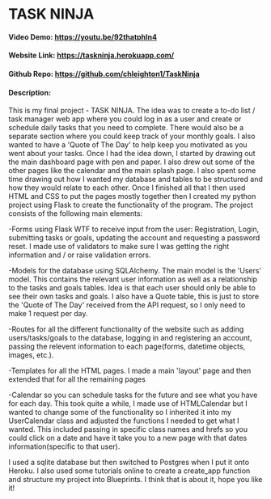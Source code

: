 # TASK NINJA
#### Video Demo:  <https://youtu.be/92thatphIn4>
#### Website Link: <https://taskninja.herokuapp.com/>
#### Github Repo: <https://github.com/chleighton1/TaskNinja>
#### Description:
This is my final project - TASK NINJA. The idea was to create a to-do list / task manager web app where you could log in as a user and create or schedule daily tasks that you need to complete. There would also be a separate section where you could keep track of your monthly goals. I also wanted to have a 'Quote of The Day' to help keep you motivated as you went about your tasks. Once I had the idea down, I started by drawing out the main dashboard page with pen and paper. I also drew out some of the other pages like the calendar and the main splash page. I also spent some time drawing out how I wanted my database and tables to be structured and how they would relate to each other. Once I finished all that I then used HTML and CSS to put the pages mostly together then I created my python project using Flask to create the functionality of the program. The project consists of the following main elements:

-Forms using Flask WTF to receive input from the user: Registration, Login, submitting tasks or goals, updating the account and requesting a password reset. I made use of validators to make sure I was getting the right information and / or raise validation errors.
    
-Models for the database using SQLAlchemy. The main model is the 'Users' model. This contains the relevant user information as well as a relationship to the tasks and goals tables. Idea is that each user should only be able to see their own tasks and goals. I also have a Quote table, this is just to store the 'Quote of The Day' received from the API request, so I only need to make 1 request per day.
    
-Routes for all the different functionality of the website such as adding users/tasks/goals to the database, logging in and registering an account, passing the relevent information to each page(forms, datetime objects, images, etc.).
   
-Templates for all the HTML pages. I made a main 'layout' page and then extended that for all the remaining pages
    
-Calendar so you can schedule tasks for the future and see what you have for each day.  This took quite a while, I made use of HTMLCalendar but I wanted to change some of the functionality so I inherited it into my UserCalendar class and adjusted the functions I needed to get what I wanted. This included passing in specific class names and hrefs so you could click on a date and have it take you to a new page with that dates information(specific to that user).
    
I used a sqlite database but then switched to Postgres when I put it onto Heroku.  I also used some tutorials online to create a create_app function and structure my project into Blueprints. I think that is about it, hope you like it!

